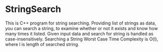 # StringSearch
This is C++ program for string searching.
Providing list of strings as data, you can search a string, to examine whether or not it exists and know how many times it listed.
Given input data and search for string is handled as case-insensitively.
Searching a String Worst Case Time Complexity is O(l), where l is length of searched string.

